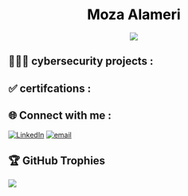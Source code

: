<h1 align="center" style="color:black; font-weight:bold;">
  Moza Alameri
</h1>

<p align="center">
  <a href="https://github.com/MozaAlameri-sec">
    <img src="https://readme-typing-svg.demolab.com?lines=Cybersecurity%20Student;Committed%20to%20a%20safer%20cyberplace&font=Fira%20Code&center=true&width=500&height=45&color=00BFFF&vCenter=true&pause=1000&size=22" />
  </a>
</p>





## 👩🏾‍💻 cybersecurity projects :


## ✅ certifcations :




## 🌐 Connect with me :
 [![LinkedIn](https://img.shields.io/badge/LinkedIn-%230077B5.svg?logo=linkedin&logoColor=white)](https://www.linkedin.com/in/mouzaalameri-sec)  [![email](https://img.shields.io/badge/Email-D14836?logo=gmail&logoColor=white)](mailto:mozaalamriii@gmail.com) 
## 🏆 GitHub Trophies
![](https://github-profile-trophy.vercel.app/?username=MouzaAlameri-sec&theme=radical&no-frame=false&no-bg=true&margin-w=4)

<!-- Proudly created with GPRM ( https://gprm.itsvg.in ) -->

